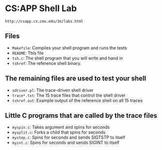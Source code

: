 # CS:APP Shell Lab

    http://csapp.cs.cmu.edu/3e/labs.html

## Files

- `Makefile`: Compiles your shell program and runs the tests
- `README`: This file
- `tsh.c`: The shell program that you will write and hand in
- `tshref`: The reference shell binary.

## The remaining files are used to test your shell

- `sdriver.pl`: The trace-driven shell driver
- `trace*.txt`: The 15 trace files that control the shell driver
- `tshref.out`: Example output of the reference shell on all 15 traces

## Little C programs that are called by the trace files

- `myspin.c`: Takes argument and spins for seconds
- `mysplit.c`: Forks a child that spins for seconds
- `mystop.c`: Spins for seconds and sends SIGTSTP to itself
- `myint.c`: Spins for seconds and sends SIGINT to itself


